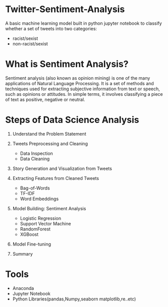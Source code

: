 # Twitter-Sentiment-Analysis
A basic machine learning model built in python jupyter notebook to classify whether a set of tweets into two categories:  
* racist/sexist 
* non-racist/sexist

# What is Sentiment Analysis?

Sentiment analysis (also known as opinion mining) is one of the many applications of Natural Language Processing. 
It is a set of methods and techniques used for extracting subjective information from text or speech, such as opinions or attitudes.
In simple terms, it involves classifying a piece of text as positive, negative or neutral.

# Steps of Data Science Analysis

1. Understand the Problem Statement
2. Tweets Preprocessing and Cleaning
   - Data Inspection
   - Data Cleaning

3. Story Generation and Visualization from Tweets
4. Extracting Features from Cleaned Tweets
   - Bag-of-Words
   - TF-IDF
   - Word Embeddings
5. Model Building: Sentiment Analysis
   - Logistic Regression
   - Support Vector Machine
   - RandomForest
   - XGBoost
6. Model Fine-tuning
7. Summary

# Tools 
  - Anaconda 
  - Jupyter Notebook 
  - Python Libraries(pandas,Numpy,seaborn matplotlib,re..etc)
  

